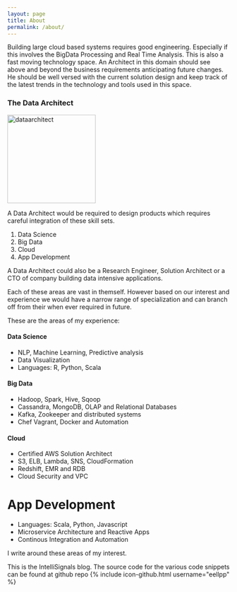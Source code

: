 ```yaml
---
layout: page
title: About
permalink: /about/
---
```


Building large cloud based systems requires good engineering. Especially if this involves the BigData Processing and Real Time Analysis. This is also a fast moving technology space. An Architect in this domain should see above and beyond the business requirements anticipating future changes. He should be well versed with the current solution design and keep track of the latest trends in the technology and tools used in this space.

### The Data Architect

<img src="{{ site.url }}/{{ base.url }}/assets/data_architect.jpg" alt="dataarchitect" style="width: 200px;"/>

A Data Architect would be required to design products which requires careful integration of these skill sets.

1. Data Science
2. Big Data
3. Cloud
4. App Development

A Data Architect could also be a Research Engineer, Solution Architect or a CTO of company building data intensive applications.

Each of these areas are vast in themself. However based on our interest and experience we would have a narrow range of specialization and can branch off from their when ever required in future. 

These are the areas of my experience: 

#### Data Science

- NLP, Machine Learning, Predictive analysis
- Data Visualization
- Languages: R, Python, Scala

#### Big Data

- Hadoop, Spark, Hive, Sqoop
- Cassandra, MongoDB, OLAP and Relational Databases
- Kafka, Zookeeper and distributed systems
- Chef Vagrant, Docker and Automation

#### Cloud

- Certified AWS Solution Architect
- S3, ELB, Lambda, SNS, CloudFormation
- Redshift, EMR and RDB
- Cloud Security and VPC

# App Development

- Languages: Scala, Python, Javascript
- Microservice Architecture and Reactive Apps
- Continous Integration and Automation

I write around these areas of my interest.

This is the IntelliSignals blog. The source code for the various code snippets can be found at github repo
{% include icon-github.html username="eellpp" %}

